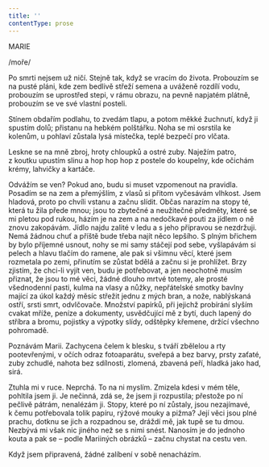 ```yaml
---
title: ''
contentType: prose
---
```


MARIE

/moře/

  

Po smrti nejsem už ničí. Stejně tak, když se vracím do života. Probouzím se na pusté pláni, kde zem bedlivě střeží semena a uváženě rozdílí vodu, probouzím se uprostřed stepi, v rámu obrazu, na pevně napjatém plátně, probouzím se ve své vlastní posteli.

Stínem obdařím podlahu, to zvedám tlapu, a potom měkké žuchnutí, když ji spustím dolů; přistanu na hebkém polštářku. Noha se mi osrstila ke kolenům, u pohlaví zůstala lysá místečka, teplé bezpečí pro vlčata.

Leskne se na mně zbroj, hroty chloupků a ostré zuby. Naježím patro, z koutku upustím slinu a hop hop hop z postele do koupelny, kde očichám krémy, lahvičky a kartáče.

Odvážím se ven? Pokud ano, budu si muset vzpomenout na pravidla. Posadím se na zem a přemýšlím, z vlasů si přitom vyčesávám vlhkost. Jsem hladová, proto po chvíli vstanu a začnu slídit. Občas narazím na stopy té, která tu žila přede mnou; jsou to zbytečné a neužitečné předměty, které se mi pletou pod rukou, házím je na zem a na nedočkavé pouti za jídlem o ně znovu zakopávám. Jídlo najdu zalité v ledu a s jeho přípravou se nezdržuji. Nemá žádnou chuť a příště bude třeba najít něco lepšího. S plným břichem by bylo příjemné usnout, nohy se mi samy stáčejí pod sebe, vyšlapávám si pelech a hlavu tlačím do ramene, ale pak si všimnu věcí, které jsem rozmetala po zemi, přinutím se zůstat bdělá a začnu si je prohlížet. Brzy zjistím, že chci-li vyjít ven, budu je potřebovat, a jen neochotně musím přiznat, že jsou to mé věci, žádné dlouho mrtvé totemy, ale prosté všednodenní pasti, kulma na vlasy a nůžky, nepřátelské smotky bavlny mající za úkol každý měsíc střežit jednu z mých bran, a nože, nablýskaná ostří, srsti smrt, odvlčovače. Množství papírků, při jejichž probírání slyším cvakat mříže, peníze a dokumenty, usvědčující mě z bytí, duch lapený do stříbra a bromu, pojistky a výpotky slídy, odštěpky křemene, držící všechno pohromadě.

Poznávám Marii. Zachycena čelem k blesku, s tváří zbělelou a rty pootevřenými, v očích odraz fotoaparátu, sveřepá a bez barvy, prsty zaťaté, zuby zchudlé, nahota bez sdílnosti, zlomená, zbavená peří, hladká jako had, sirá.

Ztuhla mi v ruce. Neprchá. To na ni myslím. Zmizela kdesi v mém těle, pohltila jsem ji. Je nečinná, zdá se, že jsem ji rozpustila; přestože po ní pečlivě pátrám, nenalézám ji. Stopy, které po ní zůstaly, jsou nezajímavé, k čemu potřebovala tolik papíru, rýžové mouky a pižma? Její věci jsou plné prachu, dotknu se jich a rozpadnou se, dráždí mě, jak tupě se tu dmou. Nezbývá mi však nic jiného než se s nimi snést. Nanosím je do jednoho kouta a pak se – podle Mariiných obrázků – začnu chystat na cestu ven.

Když jsem připravená, žádné zalíbení v sobě nenacházím.
